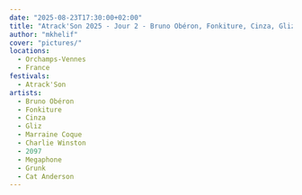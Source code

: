 ```yaml
---
date: "2025-08-23T17:30:00+02:00"
title: "Atrack'Son 2025 - Jour 2 - Bruno Obéron, Fonkiture, Cinza, Gliz, Marraine Coque, Charlie Winston, 2097, Megaphone, Grunk, Cat Anderson"
author: "mkhelif"
cover: "pictures/"
locations:
  - Orchamps-Vennes
  - France
festivals:
  - Atrack'Son
artists:
  - Bruno Obéron
  - Fonkiture
  - Cinza
  - Gliz
  - Marraine Coque
  - Charlie Winston
  - 2097
  - Megaphone
  - Grunk
  - Cat Anderson
---
```


